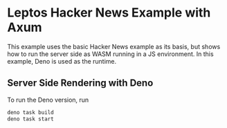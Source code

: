 # Leptos Hacker News Example with Axum

This example uses the basic Hacker News example as its basis, but shows how to run the server side as WASM running in a JS environment. In this example, Deno is used as the runtime.

## Server Side Rendering with Deno

To run the Deno version, run

```bash
deno task build
deno task start
```


